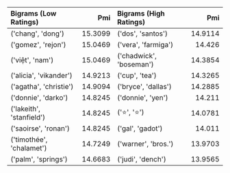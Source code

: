 | Bigrams (Low Ratings)    |     Pmi | Bigrams (High Ratings)   |     Pmi |
|:-------------------------|--------:|:-------------------------|--------:|
| ('chang', 'dong')        | 15.3099 | ('dos', 'santos')        | 14.9114 |
| ('gomez', 'rejon')       | 15.0469 | ('vera', 'farmiga')      | 14.426  |
| ('việt', 'nam')          | 15.0469 | ('chadwick', 'boseman')  | 14.3854 |
| ('alicia', 'vikander')   | 14.9213 | ('cup', 'tea')           | 14.3265 |
| ('agatha', 'christie')   | 14.9094 | ('bryce', 'dallas')      | 14.2885 |
| ('donnie', 'darko')      | 14.8245 | ('donnie', 'yen')        | 14.211  |
| ('lakeith', 'stanfield') | 14.8245 | ('⭐', '⭐')             | 14.0781 |
| ('saoirse', 'ronan')     | 14.8245 | ('gal', 'gadot')         | 14.011  |
| ('timothée', 'chalamet') | 14.7249 | ('warner', 'bros.')      | 13.9703 |
| ('palm', 'springs')      | 14.6683 | ('judi', 'dench')        | 13.9565 |
